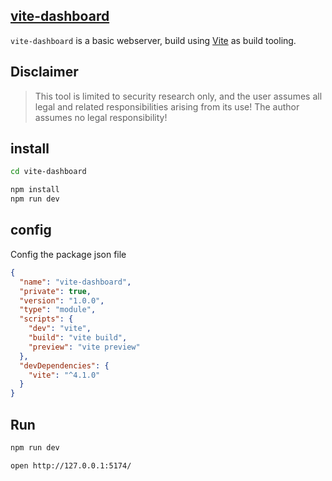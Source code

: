 ## [vite-dashboard][2]

`vite-dashboard` is a basic webserver, build using [Vite][1] as build tooling.
## Disclaimer
> This tool is limited to security research only, and the user assumes all legal and related responsibilities arising from its use! The author assumes no legal responsibility!

## install
```bash
cd vite-dashboard

npm install
npm run dev
```

## config
Config the package json file 
```json
{
  "name": "vite-dashboard",
  "private": true,
  "version": "1.0.0",
  "type": "module",
  "scripts": {
    "dev": "vite",
    "build": "vite build",
    "preview": "vite preview"
  },
  "devDependencies": {
    "vite": "^4.1.0"
  }
}
```

## Run
```bash
npm run dev

open http://127.0.0.1:5174/
```

[1]: https://github.com/vitejs/vite
[2]: https://pkg.go.dev/github.com/teocci/vite-dashboard
[3]: https://github.com/teocci/vite-dashboard/releases/tag/v1.0.0
